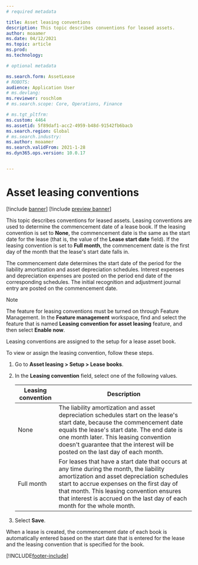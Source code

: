 ```yaml
---
# required metadata

title: Asset leasing conventions
description: This topic describes conventions for leased assets.
author: moaamer
ms.date: 04/12/2021
ms.topic: article
ms.prod: 
ms.technology: 

# optional metadata

ms.search.form: AssetLease
# ROBOTS: 
audience: Application User
# ms.devlang: 
ms.reviewer: roschlom
# ms.search.scope: Core, Operations, Finance

# ms.tgt_pltfrm: 
ms.custom: 4464
ms.assetid: 5f89daf1-acc2-4959-b48d-91542fb6bacb
ms.search.region: Global
# ms.search.industry: 
ms.author: moaamer
ms.search.validFrom: 2021-1-28
ms.dyn365.ops.version: 10.0.17


---
```


# Asset leasing conventions

[!include [banner](../includes/banner.md)]
[!include [preview banner](../includes/preview-banner.md)]

This topic describes conventions for leased assets. Leasing conventions are used to determine the commencement date of a lease book. If the leasing convention is set to **None**, the commencement date is the same as the start date for the lease (that is, the value of the **Lease start date** field). If the leasing convention is set to **Full month**, the commencement date is the first day of the month that the lease's start date falls in.

The commencement date determines the start date of the period for the liability amortization and asset depreciation schedules. Interest expenses and depreciation expenses are posted on the period end date of the corresponding schedules. The initial recognition and adjustment journal entry are posted on the commencement date.

> [!NOTE]
> The feature for leasing conventions must be turned on through Feature Management. In the **Feature management** workspace, find and select the feature that is named **Leasing convention for asset leasing** feature, and then select **Enable now**.

Leasing conventions are assigned to the setup for a lease asset book.

To view or assign the leasing convention, follow these steps.

1. Go to **Asset leasing \> Setup \> Lease books**.
2. In the **Leasing convention** field, select one of the following values.

    | Leasing convention | Description |
    |--------------------|-------------|
    | None               | The liability amortization and asset depreciation schedules start on the lease's start date, because the commencement date equals the lease's start date. The end date is one month later. This leasing convention doesn't guarantee that the interest will be posted on the last day of each month. |
    | Full month         | For leases that have a start date that occurs at any time during the month, the liability amortization and asset depreciation schedules start to accrue expenses on the first day of that month. This leasing convention ensures that interest is accrued on the last day of each month for the whole month. |

3. Select **Save**.

When a lease is created, the commencement date of each book is automatically entered based on the start date that is entered for the lease and the leasing convention that is specified for the book.


[!INCLUDE[footer-include](../../includes/footer-banner.md)]
